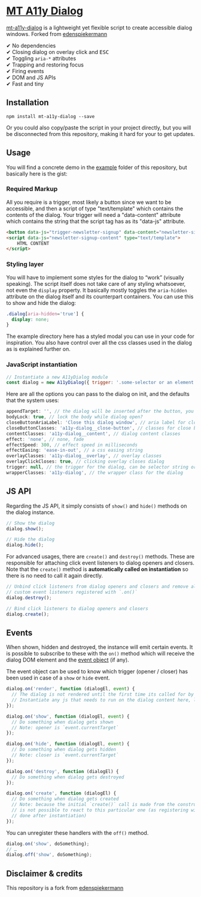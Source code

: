 # [MT A11y Dialog](https://github.com/faction23/a11y-dialog)

[mt-a11y-dialog](https://github.com/faction23/a11y-dialog) is a lightweight yet flexible script to create accessible dialog windows. Forked from [edenspiekermann](http://edenspiekermann.github.io/a11y-dialog/)

✔︎ No dependencies  
✔︎ Closing dialog on overlay click and <kbd>ESC</kbd>  
✔︎ Toggling `aria-*` attributes  
✔︎ Trapping and restoring focus    
✔︎ Firing events  
✔︎ DOM and JS APIs  
✔︎ Fast and tiny  

## Installation

```
npm install mt-a11y-dialog --save
```

Or you could also copy/paste the script in your project directly, but you will be disconnected from this repository, making it hard for your to get updates.

## Usage

You will find a concrete demo in the [example](https://github.com/faction23/a11y-dialog/tree/master/example) folder of this repository, but basically here is the gist:

### Required Markup

All you require is a trigger, most likely a button since we want to be accessible, and then a script of type "text/template" which contains the contents of the dialog. Your trigger will need a "data-content" attribute which contains the string that the script tag has as its "data-js" attribute.

```html
<button data-js="trigger-newsletter-signup" data-content="newsletter-signup-content">Open the dialog window</button>
<script data-js="newsletter-signup-content" type="text/template">
	HTML CONTENT
</script>
```

### Styling layer

You will have to implement some styles for the dialog to “work” (visually speaking). The script itself does not take care of any styling whatsoever, not even the `display` property. It basically mostly toggles the `aria-hidden` attribute on the dialog itself and its counterpart containers. You can use this to show and hide the dialog:

```css
.dialog[aria-hidden='true'] {
  display: none;
}
```

The example directory here has a styled modal you can use in your code for inspiration. You also have control over all the css classes used in the dialog as is explained further on.

### JavaScript instantiation

```javascript
// Instantiate a new A11yDialog module
const dialog = new A11yDialog({ trigger: '.some-selector or an element node' });
```
Here are all the options you can pass to the dialog on init, and the defaults that the system uses:

```javascript
appendTarget: '', // the dialog will be inserted after the button, you could supply a selector string here to override
bodyLock: true, // lock the body while dialog open?
closeButtonAriaLabel: 'Close this dialog window', // aria label for close button
closeButtonClasses: 'a11y-dialog__close-button', // classes for close button
contentClasses: 'a11y-dialog__content', // dialog content classes
effect: 'none', // none, fade
effectSpeed: 300, // effect speed in milliseconds
effectEasing: 'ease-in-out', // a css easing string
overlayClasses: 'a11y-dialog__overlay', // overlay classes
overlayClickCloses: true, // clicking overlay closes dialog
trigger: null, // the trigger for the dialog, can be selector string or element node
wrapperClasses: 'a11y-dialog', // the wrapper class for the dialog
```

## JS API

Regarding the JS API, it simply consists of `show()` and `hide()` methods on the dialog instance.

```javascript
// Show the dialog
dialog.show();

// Hide the dialog
dialog.hide();
```

For advanced usages, there are `create()` and `destroy()` methods. These are responsible for attaching click event listeners to dialog openers and closers. Note that the `create()` method is **automatically called on instantiation** so there is no need to call it again directly.

```javascript
// Unbind click listeners from dialog openers and closers and remove all bound
// custom event listeners registered with `.on()`
dialog.destroy();

// Bind click listeners to dialog openers and closers
dialog.create();
```

## Events

When shown, hidden and destroyed, the instance will emit certain events. It is possible to subscribe to these with the `on()` method which will receive the dialog DOM element and the [event object](https://developer.mozilla.org/en-US/docs/Web/API/Event) (if any).

The event object can be used to know which trigger (opener / closer) has been used in case of a `show` or `hide` event.

```javascript
dialog.on('render', function (dialogEl, event) {
  // The dialog is not rendered until the first time its called for by the trigger
  // Instantiate any js that needs to run on the dialog content here, like a slider init
});

dialog.on('show', function (dialogEl, event) {
  // Do something when dialog gets shown
  // Note: opener is `event.currentTarget`
});

dialog.on('hide', function (dialogEl, event) {
  // Do something when dialog gets hidden
  // Note: closer is `event.currentTarget`
});

dialog.on('destroy', function (dialogEl) {
  // Do something when dialog gets destroyed
});

dialog.on('create', function (dialogEl) {
  // Do something when dialog gets created
  // Note: because the initial `create()` call is made from the constructor, it
  // is not possible to react to this particular one (as registering will be
  // done after instantiation)
});
```

You can unregister these handlers with the `off()` method.

```javascript
dialog.on('show', doSomething);
// …
dialog.off('show', doSomething);
```

## Disclaimer & credits

This repository is a fork from [edenspiekermann](http://edenspiekermann.github.io/a11y-dialog/)
